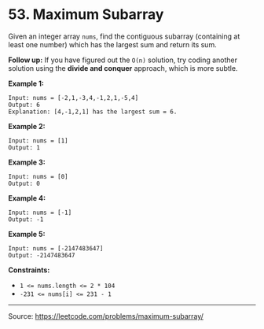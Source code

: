# 53. Maximum Subarray

Given an integer array `nums`, find the contiguous subarray (containing at least one number) which has the largest sum and return its sum.

**Follow up:** If you have figured out the `O(n)` solution, try coding another solution using the **divide and conquer** approach, which is more subtle.

**Example 1:**

```
Input: nums = [-2,1,-3,4,-1,2,1,-5,4]
Output: 6
Explanation: [4,-1,2,1] has the largest sum = 6.
```

**Example 2:**

```
Input: nums = [1]
Output: 1
```

**Example 3:**

```
Input: nums = [0]
Output: 0
```

**Example 4:**

```
Input: nums = [-1]
Output: -1
```

**Example 5:**

```
Input: nums = [-2147483647]
Output: -2147483647
```

**Constraints:**

* `1 <= nums.length <= 2 * 104`
* `-231 <= nums[i] <= 231 - 1`

---

Source: https://leetcode.com/problems/maximum-subarray/
